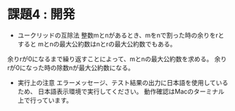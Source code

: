 # 課題4 : 開発
* ユークリッドの互除法
整数mとnがあるとき、mをnで割った時の余りをrとすると
mとnの最大公約数はnとrの最大公約数でもある。

余りrが0になるまで繰り返すことによって、mとnの最大公約数を求める。
余りrが0になった時の除数nが最大公約数になる。


* 実行上の注意
エラーメッセージ、テスト結果の出力に日本語を使用しているため、
日本語表示環境で実行してください。
動作確認はMacのターミナル上で行っています。





